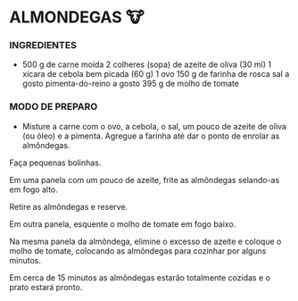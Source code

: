 # ALMONDEGAS :cow:

### INGREDIENTES
 - 500 g de carne moída
2 colheres (sopa) de azeite de oliva (30 ml)
1 xícara de cebola bem picada (60 g)
1 ovo
150 g de farinha de rosca
sal a gosto
pimenta-do-reino a gosto
395 g de molho de tomate

### MODO DE PREPARO
 - Misture a carne com o ovo, a cebola, o sal, um pouco de azeite de oliva (ou óleo) e a pimenta.
Agregue a farinha até dar o ponto de enrolar as almôndegas.

Faça pequenas bolinhas.

Em uma panela com um pouco de azeite, frite as almôndegas selando-as em fogo alto.

Retire as almôndegas e reserve.

Em outra panela, esquente o molho de tomate em fogo baixo.

Na mesma panela da almôndega, elimine o excesso de azeite e coloque o molho de tomate, colocando as almôndegas para cozinhar por alguns minutos.

Em cerca de 15 minutos as almôndegas estarão totalmente cozidas e o prato estará pronto.
